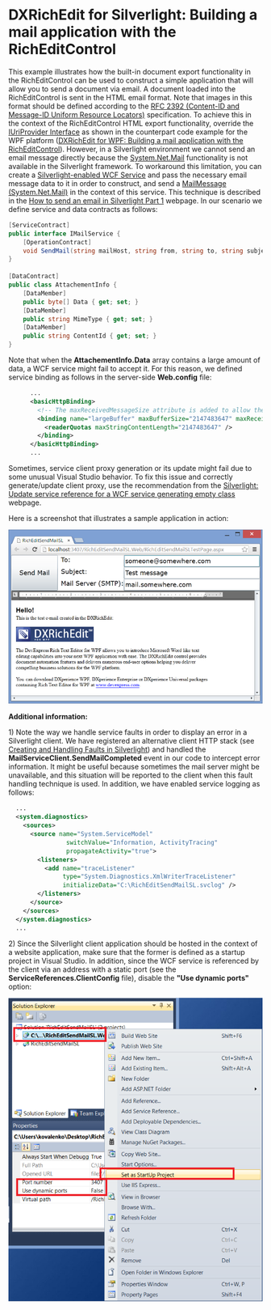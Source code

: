 # DXRichEdit for Silverlight: Building a mail application with the RichEditControl


<p>This example illustrates how the built-in document export functionality in the RichEditControl can be used to construct a simple application that will allow you to send a document via email. A document loaded into the RichEditControl is sent in the HTML email format. Note that images in this format should be defined according to the <a href="http://tools.ietf.org/html/rfc2392">RFC 2392 (Content-ID and Message-ID Uniform Resource Locators)</a> specification. To achieve this in the context of the RichEditControl HTML export functionality, override the <a href="http://documentation.devexpress.com/#CoreLibraries/clsDevExpressXtraRichEditServicesIUriProvidertopic">IUriProvider Interface</a> as shown in the counterpart code example for the WPF platform (<a href="https://www.devexpress.com/Support/Center/p/E3276">DXRichEdit for WPF: Building a mail application with the RichEditControl</a>). However, in a Silverlight environment we cannot send an email message directly because the <a href="http://msdn.microsoft.com/en-us/library/system.net.mail.aspx">System.Net.Mail</a> functionality is not available in the Silverlight framework. To workaround this limitation, you can create a <a href="http://silverlightenabledwcfservices.blogspot.ru/">Silverlight-enabled WCF Service</a> and pass the necessary email message data to it in order to construct, and send a <a href="http://msdn.microsoft.com/en-us/library/system.net.mail.mailmessage.aspx">MailMessage (System.Net.Mail)</a> in the context of this service. This technique is described in the <a href="http://www.dotnetfunda.com/articles/article1074-how-to-send-an-email-in-silverlight-part-1.aspx">How to send an email in Silverlight Part 1</a> webpage. In our scenario we define service and data contracts as follows:</p><p></p>

```cs
[ServiceContract]
public interface IMailService {
    [OperationContract]
    void SendMail(string mailHost, string from, string to, string subject, string body, List<AttachementInfo> attachments);
}

[DataContract]
public class AttachementInfo {
    [DataMember]
    public byte[] Data { get; set; }
    [DataMember]
    public string MimeType { get; set; }
    [DataMember]
    public string ContentId { get; set; }
}
```

<p></p><p>Note that when the <strong>AttachementInfo.Data</strong> array contains a large amount of data, a WCF service might fail to accept it. For this reason, we defined service binding as follows in the server-side <strong>Web.config</strong> file:</p><p></p>

```xml
      ...
      <basicHttpBinding>
        <!-- The maxReceivedMessageSize attribute is added to allow the posting of a large amount of data to the service -->
        <binding name="largeBuffer" maxBufferSize="2147483647" maxReceivedMessageSize="2147483647">
          <readerQuotas maxStringContentLength="2147483647" />
        </binding>
      </basicHttpBinding>
      ...
```

<p></p><p>Sometimes, service client proxy generation or its update might fail due to some unusual Visual Studio behavior. To fix this issue and correctly generate/update client proxy, use the recommendation from the <a href="http://smehrozalam.wordpress.com/2009/10/29/silverlight-update-service-reference-for-a-wcf-service-generting-empty-class/">Silverlight: Update service reference for a WCF service generating empty class</a> webpage.</p><p></p><p>Here is a screenshot that illustrates a sample application in action:</p><p></p><p><img src="https://raw.githubusercontent.com/DevExpress-Examples/dxrichedit-for-silverlight-building-a-mail-application-with-the-richeditcontrol-e4732/11.1.12+/media/78874abf-639d-48d2-9d9d-628900cfb5d6.png"></p><p></p><p><strong>Additional information:</strong></p><p></p><p>1) Note the way we handle service faults in order to display an error in a Silverlight client. We have registered an alternative client HTTP stack (see <a href="http://msdn.microsoft.com/de-de/library/ee844556.aspx">Creating and Handling Faults in Silverlight</a>) and handled the <strong>MailServiceClient.SendMailCompleted</strong> event in our code to intercept error information. It might be useful because sometimes the mail server might be unavailable, and this situation will be reported to the client when this fault handling technique is used. In addition, we have enabled service logging as follows:</p><p></p>

```xml
  ...
  <system.diagnostics>
    <sources>
      <source name="System.ServiceModel"
                switchValue="Information, ActivityTracing"
                propagateActivity="true">
        <listeners>
          <add name="traceListener"
               type="System.Diagnostics.XmlWriterTraceListener"
               initializeData="C:\RichEditSendMailSL.svclog" />
        </listeners>
      </source>
    </sources>
  </system.diagnostics>
  ...
```

<p></p><p>2) Since the Silverlight client application should be hosted in the context of a website application, make sure that the former is defined as a startup project in Visual Studio. In addition, since the WCF service is referenced by the client via an address with a static port (see the <strong>ServiceReferences.ClientConfig</strong> file), disable the <strong>"Use dynamic ports"</strong> option:</p><p></p><p><img src="https://raw.githubusercontent.com/DevExpress-Examples/dxrichedit-for-silverlight-building-a-mail-application-with-the-richeditcontrol-e4732/11.1.12+/media/30af62f5-016c-4fae-b1a9-04609c90449f.png"></p><p></p>

<br/>


